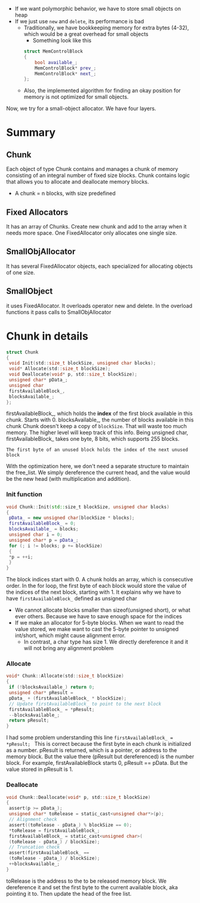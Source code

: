 

* If we want polymorphic behavior, we have to store small objects on heap
* If we just use `new` and `delete`, its performance is bad
  * Traditionally, we have bookkeeping memory for extra bytes (4-32), which would be a great overhead for small objects
    * Something look like this
    ```C++
    struct MemControlBlock 
    { 
        bool available_; 
        MemControlBlock* prev_; 
        MemControlBlock* next_;
    }; 
    ``` 
  * Also, the implemented algorithm for finding an okay position for memory is not optimized for small objects. 


Now, we try for a small-object allocator. We have four layers.

# Summary

## Chunk
Each object of type Chunk contains and manages a chunk of memory consisting of an integral number of fixed size blocks. Chunk contains logic that allows you to allocate and deallocate memory blocks.
* A chunk = n blocks, with size predefined


## Fixed Allocators
It has an array of Chunks. Create new chunk and add to the array when it needs more space. One FixedAllocator only allocates one single size.

## SmallObjAllocator
It has several FixedAllocator objects, each specialized for allocating objects of one size.

## SmallObject
it uses FixedAllocator. It overloads operator new and delete. In the overload functions it pass calls to SmallObjAllocator

# Chunk in details
```C
struct Chunk 
{ 
 void Init(std::size_t blockSize, unsigned char blocks); 
 void* Allocate(std::size_t blockSize); 
 void Deallocate(void* p, std::size_t blockSize); 
 unsigned char* pData_; 
 unsigned char 
 firstAvailableBlock_, 
 blocksAvailable_; 
}; 
```
firstAvailableBlock_, which holds the **index** of the first block available in this chunk. Starts with 0.
blocksAvailable_, the number of blocks available in this chunk
Chunk doesn't keep a copy of `blockSize`. That will waste too much memory. The higher level will keep track of this info.
Being unsigned char, firstAvailableBlock_ takes one byte, 8 bits, which supports 255 blocks.

```
The first byte of an unused block holds the index of the next unused block
```
With the optimization here, we don't need a separate structure to maintain the free_list. We simply dereference the current head, and the value would be the new head (with multiplication and addition).

### Init function
```C++
void Chunk::Init(std::size_t blockSize, unsigned char blocks) 
{ 
 pData_ = new unsigned char[blockSize * blocks]; 
 firstAvailableBlock_ = 0; 
 blocksAvailable_ = blocks; 
 unsigned char i = 0; 
 unsigned char* p = pData_; 
 for (; i != blocks; p += blockSize) 
 { 
 *p = ++i; 
 } 
}
```
The block indices start with 0. A chunk holds an array, which is consecutive order.
In the for loop, the first byte of each block would store the value of the indices of the next block, starting with 1.
It explains why we have to have `firstAvailableBlock_` defined as unsigned char
* We cannot allocate blocks smaller than sizeof(unsigned short), or what ever others. Because we have to save enough space for the indices
* If we make an allocator for 5-byte blocks. When we want to read the value stored, we make want to cast the 5-byte pointer to unsigned int/short, which might cause alignment error.
  * In contrast, a char type has size 1. We directly dereference it and it will not bring any alignment problem

### Allocate
```C
void* Chunk::Allocate(std::size_t blockSize) 
{ 
 if (!blocksAvailable_) return 0; 
 unsigned char* pResult = 
 pData_ + (firstAvailableBlock_ * blockSize); 
 // Update firstAvailableBlock_ to point to the next block 
 firstAvailableBlock_ = *pResult; 
 --blocksAvailable_; 
 return pResult; 
} 
```
I had some problem understanding this line
`firstAvailableBlock_ = *pResult; `
This is correct because the first byte in each chunk is initialized as a number. pResult is returned, which is a pointer, or address to the memory block. But the value there (pResult but dereferenced) is the number block. For example, firstAvailableBlock starts 0, pResult == pData. But the value stored in pResult is 1.

### Deallocate

```C
void Chunk::Deallocate(void* p, std::size_t blockSize) 
{ 
 assert(p >= pData_); 
 unsigned char* toRelease = static_cast<unsigned char*>(p); 
 // Alignment check 
 assert((toRelease - pData_) % blockSize == 0); 
 *toRelease = firstAvailableBlock_; 
 firstAvailableBlock_ = static_cast<unsigned char>( 
 (toRelease - pData_) / blockSize); 
 // Truncation check 
 assert(firstAvailableBlock_ == 
 (toRelease - pData_) / blockSize); 
 ++blocksAvailable_; 
}
```
toRelease is the address to the to be released memory block. We dereference it and set the first byte to the current available block, aka pointing it to. Then update the head of the free list. 